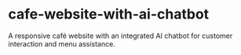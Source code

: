 # cafe-website-with-ai-chatbot
A responsive café website with an integrated AI chatbot for customer interaction and menu assistance.
